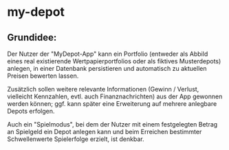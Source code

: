 # my-depot

## Grundidee: 

Der Nutzer der "MyDepot-App" kann ein Portfolio (entweder als Abbild eines real existierende Wertpapierportfolios oder als fiktives Musterdepots) anlegen, 
in einer Datenbank persistieren und automatisch zu aktuellen Preisen bewerten lassen. 

Zusätzlich sollen weitere relevante Informationen (Gewinn / Verlust, vielleicht Kennzahlen, evtl. auch Finanznachrichten) aus der App gewonnen werden können; 
ggf. kann später eine Erweiterung auf mehrere anlegbare Depots erfolgen.  

Auch ein "Spielmodus", bei dem der Nutzer mit einem festgelegten Betrag an Spielgeld ein Depot anlegen kann und beim Erreichen bestimmter 
Schwellenwerte Spielerfolge erzielt, ist denkbar.
